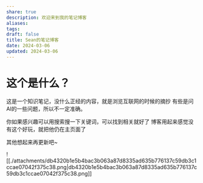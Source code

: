 ```yaml
---
share: true
description: 欢迎来到我的笔记博客
aliases: 
tags: 
draft: false
title: Sean的笔记博客
date: 2024-03-06
updated: 2024-03-06
---
```

# 这个是什么？

这是一个知识笔记，没什么正经的内容，就是浏览互联网的时候的摘抄
有些是问AI的一些问题，所以不一定准确。

你如果感兴趣可以用搜索搜一下关键词，可以找到相关就好了
博客用起来感觉没有这个好玩，就把他仍在主页面了

其他想起来再更新吧~

![[./attachments/db4320b1e5b4bac3b063a87d8335ad635b776137c59db3c1ccae07042f375c38.png|db4320b1e5b4bac3b063a87d8335ad635b776137c59db3c1ccae07042f375c38.png]]
